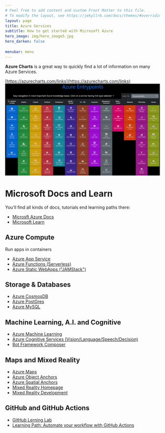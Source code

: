 ```yaml
---
# Feel free to add content and custom Front Matter to this file.
# To modify the layout, see https://jekyllrb.com/docs/themes/#overriding-theme-defaults
layout: page
title: Azure Services
subtitle: How to get started with Microsoft Azure
hero_image: img/hero_image5.jpg
hero_darken: false

menubar: menu
---
```


**Azure Charts** is a great way to quickly find a lot of information on many Azure Services.

[https://azurecharts.com/links](https://azurecharts.com/links)
[![Foo](img/azure_charts.png)](https://azurecharts.com/links)

# Microsoft Docs and Learn

You'll find all kinds of docs, tutorials end learning paths there:

- [Microsft Azure Docs](https://docs.microsoft.com/en-us/azure/?product=featured)
- [Microsoft Learn](https://docs.microsoft.com/learn/)

## Azure Compute

Run apps in containers

- [Azure App Service](https://docs.microsoft.com/en-us/azure/app-service/)
- [Azure Functions (Serverless)](https://docs.microsoft.com/en-us/azure/azure-functions/)
- [Azure Static WebApps ("JAMStack")](https://docs.microsoft.com/en-us/azure/static-web-apps/)

## Storage & Databases

- [Azure CosmosDB](https://docs.microsoft.com/en-us/azure/cosmos-db/)
- [Azure PostGres](https://docs.microsoft.com/en-us/azure/postgresql/)
- [Azure MySQL](https://docs.microsoft.com/en-us/azure/mysql/)

## Machine Learning, A.I. and Cognitive

- [Azure Machine Learning](https://docs.microsoft.com/en-us/azure/machine-learning/)
- [Azure Cognitive Services (Vision/Language/Speech/Decision)](https://docs.microsoft.com/en-us/azure/cognitive-services/)
- [Bot Framework Composer](https://docs.microsoft.com/en-us/composer/)

## Maps and Mixed Reality

- [Azure Maps](https://docs.microsoft.com/en-us/azure/azure-maps/)
- [Azure Object Anchors](https://docs.microsoft.com/en-us/azure/object-anchors/)
- [Azure Spatial Anchors](https://docs.microsoft.com/en-us/azure/spatial-anchors/)
- [Mixed Reality Homepage](https://docs.microsoft.com/en-us/windows/mixed-reality/)
- [Mixed Reality Development](https://docs.microsoft.com/en-us/windows/mixed-reality/develop/development)

## GitHub and GitHub Actions

- [GitHub Lerning Lab](https://lab.github.com/)
- [Learning Path: Automate your workflow with GitHub Actions](https://docs.microsoft.com/en-us/learn/paths/automate-workflow-github-actions/)
